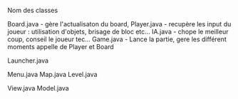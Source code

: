 Nom des classes

Board.java - gère l'actualisaton du board, 
Player.java - recupère les input du joueur : utilisation d'objets, brisage de bloc etc...
IA.java - chope le meilleur coup, conseil le joueur tec...
Game.java - Lance la partie, gere les différent moments appelle de Player et Board

Launcher.java

Menu.java
Map.java
Level.java

View.java
Model.java


